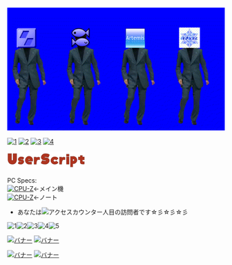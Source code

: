[![新ADV島BB](image.gif)](ons_convlist.md)

[![1](https://web.archive.org/web/20100522220543im_/http://dietnavi.com/banner/120-60-3.gif)](https://youtu.be/dQw4w9WgXcQ)
[![2](http://www.gendama.jp/img/invitation_banner23.gif)](https://youtu.be/E9de-cmycx8)
[![3](http://img.pointi.jp/bn/bn120_60.gif)](https://youtu.be/eYuUAGXN0KM)
[![4](https://www.chobirich.com/img/mypage/introduse/friend_120_60_b.gif)](https://youtu.be/LLFhKaqnWwk)

[![us](image2.png)](https://github.com/Prince-of-sea/UserscriptWorks_mk2)

PC Specs:<br>
[![CPU-Z](https://valid.x86.fr/cache/banner/d8ltzd-2.png)](https://valid.x86.fr/d8ltzd)←メイン機<br>
[![CPU-Z](https://valid.x86.fr/cache/banner/4y8zvh-2.png)](https://valid.x86.fr/4y8zvh)←ノート<br>

- あなたは![アクセスカウンター](http://www.rays-counter.com/d505_f7_022/6241f4e53c2ce/)人目の訪問者です☆彡☆彡☆彡<br>

![1](http://www.rays-counter.com/images/counter_01.gif)![2](http://www.rays-counter.com/images/counter_02.gif)![3](http://www.rays-counter.com/images/counter_03.gif)![4](http://www.rays-counter.com/images/counter_04.gif)![5](http://www.rays-counter.com/images/counter_05.gif) 


[![バナー](http://www.alcot.biz/img/alban_01.jpg)](http://www.alcot.biz/)
[![バナー](http://qoo.amusecraft.com/banner.jpg)](http://qoo.amusecraft.com/)

[![バナー](http://kai-soft.jp/images/kai_banner.jpg)](http://kai-soft.jp/)
[![バナー](http://www.acaciasoft.jp/acaciabn.png)](http://www.acaciasoft.jp/)